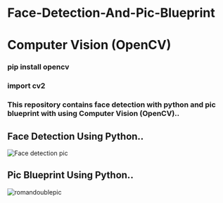 # Face-Detection-And-Pic-Blueprint
# Computer Vision (OpenCV)

### pip install opencv
### import cv2

### This repository contains face detection with python and pic blueprint with using Computer Vision (OpenCV)..

## Face Detection Using Python..
![Face detection pic](https://user-images.githubusercontent.com/40884947/120815579-64e68900-c569-11eb-886f-7ab8ae42c79f.PNG)
## Pic Blueprint Using Python..
![romandoublepic](https://user-images.githubusercontent.com/40884947/120815634-70d24b00-c569-11eb-9e77-e079d87a3492.PNG)


